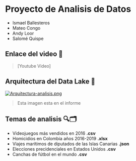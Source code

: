 # Proyecto de Analisis de Datos
- Ismael Ballesteros
- Mateo Congo
- Andy Loor
- Salomé Quispe

## Enlace del video 🔗

> [Youtube Video]

## Arquitectura del Data Lake 💬

[![Arquitectura-analisis.png](https://i.postimg.cc/m2d95ffn/Arquitectura-analisis.png)](https://postimg.cc/gnZrx70y)

> Esta imagen esta en el informe

## Temas de analisis 🔍🗂
- Videojuegos más vendidos en 2016 **.csv**
- Homicidios en Colombia años 2016-2019 **.xlsx**
- Viajes marítimos de diputados de las Islas Canarias **.json**
- Elecciones precidenciales en Estados Unidos **.csv**
- Canchas de fútbol en el mundo **.csv**
